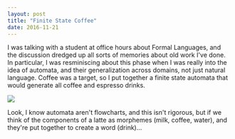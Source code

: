 ```yaml
---
layout: post
title: "Finite State Coffee"
date: 2016-11-21
---
```


I was talking with a student at office hours about Formal Languages, and the discussion dredged up all sorts of memories about old work I've done. In particular, I was resminiscing about this phase when I was really into the idea of automata, and their generalization across domains, not just natural language. Coffee was a target, so I put together a finite state automata that would generate all coffee and espresso drinks.

<img src="{{ site_url }}/assets/fsa-coffee.png">

Look, I know automata aren't flowcharts, and this isn't rigorous, but if we think of the components of a latte as morphemes (milk, coffee, water), and they're put together to create a word (drink)...
